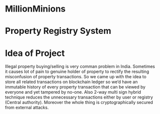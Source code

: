 # MillionMinions

# Property Registry System

# Idea of Project

Illegal property buying/selling is very comman problem in India. Sometimes it causes lot of pain to genuine holder of property to rectify the resulting misconfusion of property transactions. So we came up with the idea to store all related transactions on blockchain ledger so we’d have an immutable history of every property transaction that can be viewed by everyone and yet tampered by no-one. Also 2-way multi sign hybrid technique reduces the unnecessary transactions either by user or registry (Central authority). Moreover the whole thing is cryptographically secured from external attacks.
